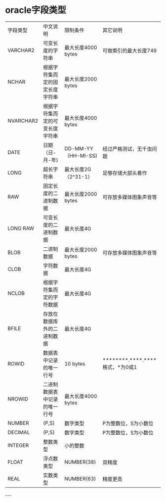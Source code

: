 #	oracle字段类型
<table>
	<tr>
		<td>字段类型</td>
		<td>中文说明</td>
		<td>限制条件</td>
		<td>其它说明</td>
	</tr>
	<tr>
		<td>VARCHAR2</td>
		<td>可变长度的字符串</td>
		<td>最大长度4000 bytes</td>
		<td>可做索引的最大长度749</td>
	</tr>
	<tr>
		<td>NCHAR</td>
		<td>根据字符集而定的固定长度字符串</td>
		<td>最大长度2000 bytes</td>
		<td></td>
	</tr>
	<tr>
		<td>NVARCHAR2</td>
		<td>根据字符集而定的可变长度字符串</td>
		<td>最大长度4000 bytes</td>
		<td></td>
	</tr>
	<tr>
		<td>DATE</td>
		<td>日期（日-月-年)</td>
		<td>DD-MM-YY（HH-MI-SS)</td>
		<td>经过严格测试，无千虫问题</td>
	</tr>
	<tr>
		<td>LONG</td>
		<td>超长字符串</td>
		<td>最大长度2G（2^31-1）</td>
		<td>足够存储大部头着作</td>
	</tr>
	<tr>
		<td>RAW</td>
		<td>固定长度的二进制数据</td>
		<td>最大长度2000 bytes</td>
		<td>可存放多媒体图象声音等</td>
	</tr>
	<tr>
		<td>LONG RAW</td>
		<td>可变长度的二进制数据</td>
		<td>最大长度4G</td>
		<td></td>
	</tr>
	<tr>
		<td>BLOB</td>
		<td>二进制数据</td>
		<td>最大长度2000 bytes</td>
		<td>可存放多媒体图象声音等</td>
	</tr>
	<tr>
		<td>CLOB</td>
		<td>字符数据</td>
		<td>最大长度4G</td>
		<td></td>
	</tr>
	<tr>
		<td>NCLOB</td>
		<td>根据字符集而定的字符数据</td>
		<td>最大长度4G</td>
		<td></td>
	</tr>
	<tr>
		<td>BFILE</td>
		<td>存放在数据库外的二进制数据</td>
		<td>最大长度4G</td>
		<td></td>
	</tr>
	<tr>
		<td>ROWID</td>
		<td>数据表中记录的唯一行号</td>
		<td>10 bytes</td>
		<td>********.****.****格式，*为0或1</td>
	</tr>
	<tr>
		<td>NROWID</td>
		<td>二进制数据表中记录的唯一行号</td>
		<td>最大长度4000 bytes</td>
		<td></td>
	</tr>
	<tr>
		<td>NUMBER</td>
		<td>(P,S)</td>
		<td>数字类型</td>
		<td>P为整数位，S为小数位</td>
	</tr>
	<tr>
		<td>DECIMAL</td>
		<td>(P,S)</td>
		<td>数字类型</td>
		<td>P为整数位，S为小数位</td>
	</tr>
	<tr>
		<td>INTEGER</td>
		<td>整数类型</td>
		<td>小的整数</td>
		<td></td>
	</tr>
	<tr>
		<td>FLOAT</td>
		<td>浮点数类型</td>
		<td>NUMBER(38)</td>
		<td>双精度</td>
	</tr>
	<tr>
		<td>REAL</td>
		<td>实数类型</td>
		<td>NUMBER(63)</td>
		<td>精度更高</td>
	</tr>
</table>
---